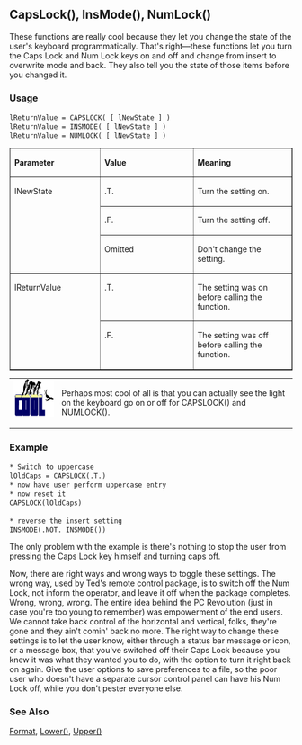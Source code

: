 ## CapsLock(), InsMode(), NumLock()

These functions are really cool because they let you change the state of the user's keyboard programmatically. That's right&mdash;these functions let you turn the Caps Lock and Num Lock keys on and off and change from insert to overwrite mode and back. They also tell you the state of those items before you changed it.

### Usage

```foxpro
lReturnValue = CAPSLOCK( [ lNewState ] )
lReturnValue = INSMODE( [ lNewState ] )
lReturnValue = NUMLOCK( [ lNewState ] )
```
<table border cellspacing=0 cellpadding=0 width=100%>
<tr>
  <td width=32% valign=top>
  <p><b>Parameter</b></p>
  </td>
  <td width=23% valign=top>
  <p><b>Value</b></p>
  </td>
  <td width=45% valign=top>
  <p><b>Meaning</b></p>
  </td>
 </tr>
<tr>
  <td width=32% rowspan=3 valign=top>
  <p>lNewState</p>
  &nbsp;</td>
  <td width=23% valign=top>
  <p>.T.</p>
  </td>
  <td width=45% valign=top>
  <p>Turn the setting on.</p>
  </td>
 </tr>
<tr>
  <td width=33% valign=top>
  <p>.F.</p>
  </td>
  <td width=67% valign=top>
  <p>Turn the setting off.</p>
  </td>
 </tr>
<tr>
  <td width=33% valign=top>
  <p>Omitted</p>
  </td>
  <td width=67% valign=top>
  <p>Don't change the setting.</p>
  </td>
 </tr>
<tr>
  <td width=32% rowspan=2 valign=top>
  <p>lReturnValue</p>
  </td>
  <td width=23% valign=top>
  <p>.T.</p>
  </td>
  <td width=45% valign=top>
  <p>The setting was on before calling the function.</p>
  </td>
 </tr>
<tr>
  <td width=33% valign=top>
  <p>.F.</p>
  </td>
  <td width=67% valign=top>
  <p>The setting was off before calling the function.</p>
  </td>
 </tr>
</table>

<table border=0 cellspacing=0 cellpadding=0 width=100%>
<tr>
  <td width=17% valign=top>
<img width=114 height=66 src="cool.gif"></p>
  </td>
  <td width=83%>
  <p>Perhaps most cool of all is that you can actually see the light on the keyboard go on or off for CAPSLOCK() and NUMLOCK().</p>
  </td>
 </tr>
</table>

### Example

```foxpro
* Switch to uppercase
lOldCaps = CAPSLOCK(.T.)
* now have user perform uppercase entry
* now reset it
CAPSLOCK(lOldCaps)

* reverse the insert setting
INSMODE(.NOT. INSMODE())
```

The only problem with the example is there's nothing to stop the user from pressing the Caps Lock key himself and turning caps off.

Now, there are right ways and wrong ways to toggle these settings. The wrong way, used by Ted's remote control package, is to switch off the Num Lock, not inform the operator, and leave it off when the package completes. Wrong, wrong, wrong. The entire idea behind the PC Revolution (just in case you're too young to remember) was empowerment of the end users. We cannot take back control of the horizontal and vertical, folks, they're gone and they ain't comin' back no more. The right way to change these settings is to let the user know, either through a status bar message or icon, or a message box, that you've switched off their Caps Lock because you knew it was what they wanted you to do, with the option to turn it right back on again. Give the user options to save preferences to a file, so the poor user who doesn't have a separate cursor control panel can have his Num Lock off, while you don't pester everyone else.

### See Also

[Format](s4g312.md), [Lower()](s4g017.md), [Upper()](s4g017.md)
